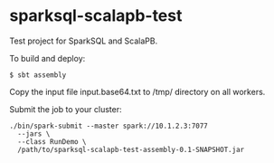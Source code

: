# sparksql-scalapb-test

Test project for SparkSQL and ScalaPB.

To build and deploy:

    $ sbt assembly

Copy the input file input.base64.txt to /tmp/ directory on all workers.

Submit the job to your cluster:

    ./bin/spark-submit --master spark://10.1.2.3:7077 
      --jars \
      --class RunDemo \
      /path/to/sparksql-scalapb-test-assembly-0.1-SNAPSHOT.jar
